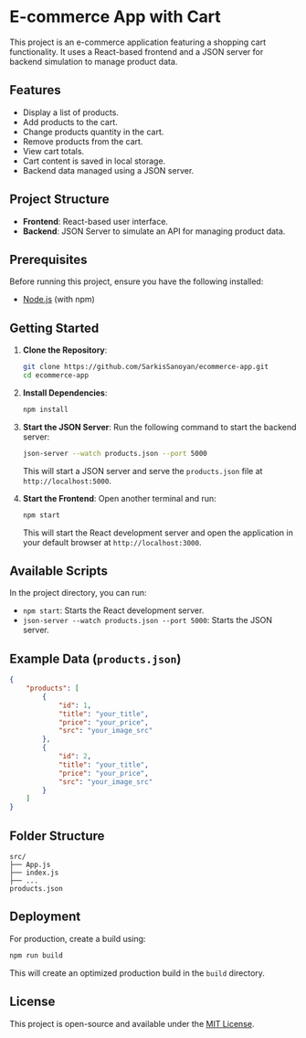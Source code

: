# E-commerce App with Cart

This project is an e-commerce application featuring a shopping cart functionality. It uses a React-based frontend and a JSON server for backend simulation to manage product data.

## Features

- Display a list of products.
- Add products to the cart.
- Change products quantity in the cart.
- Remove products from the cart.
- View cart totals.
- Cart content is saved in local storage.
- Backend data managed using a JSON server.

## Project Structure

- **Frontend**: React-based user interface.
- **Backend**: JSON Server to simulate an API for managing product data.

## Prerequisites

Before running this project, ensure you have the following installed:

- [Node.js](https://nodejs.org/) (with npm)

## Getting Started

1. **Clone the Repository**:
   ```bash
   git clone https://github.com/SarkisSanoyan/ecommerce-app.git
   cd ecommerce-app
   ```

2. **Install Dependencies**:
   ```bash
   npm install
   ```

3. **Start the JSON Server**:
   Run the following command to start the backend server:
   ```bash
   json-server --watch products.json --port 5000
   ```
   This will start a JSON server and serve the `products.json` file at `http://localhost:5000`.

4. **Start the Frontend**:
   Open another terminal and run:
   ```bash
   npm start
   ```
   This will start the React development server and open the application in your default browser at `http://localhost:3000`.

## Available Scripts

In the project directory, you can run:

- `npm start`: Starts the React development server.
- `json-server --watch products.json --port 5000`: Starts the JSON server.

## Example Data (`products.json`)

```json
{
    "products": [
        {
            "id": 1,
            "title": "your_title",
            "price": "your_price",
            "src": "your_image_src"
        },
        {
            "id": 2,
            "title": "your_title",
            "price": "your_price",
            "src": "your_image_src"
        }
    ]
}
```

## Folder Structure

```plaintext
src/
├── App.js
├── index.js
├── ...
products.json
```

## Deployment

For production, create a build using:
```bash
npm run build
```
This will create an optimized production build in the `build` directory.

## License

This project is open-source and available under the [MIT License](LICENSE).




